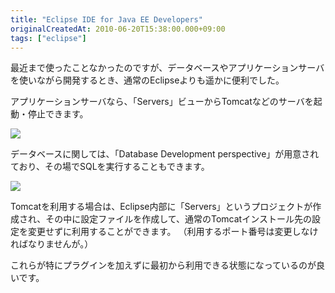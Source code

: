 ```yaml
---
title: "Eclipse IDE for Java EE Developers"
originalCreatedAt: 2010-06-20T15:38:00.000+09:00
tags: ["eclipse"]
---
```

最近まで使ったことなかったのですが、データベースやアプリケーションサーバを使いながら開発するとき、通常のEclipseよりも遥かに便利でした。
<!--more-->
アプリケーションサーバなら、「Servers」ビューからTomcatなどのサーバを起動・停止できます。

[![](/img/2010-06-eclipse-ide-for-java-ee-developers_1.png)](/img/2010-06-eclipse-ide-for-java-ee-developers_1.png)

データベースに関しては、「Database Development perspective」が用意されており、その場でSQLを実行することもできます。

[![](/img/2010-06-eclipse-ide-for-java-ee-developers_2.png)](/img/2010-06-eclipse-ide-for-java-ee-developers_2.png)

Tomcatを利用する場合は、Eclipse内部に「Servers」というプロジェクトが作成され、その中に設定ファイルを作成して、通常のTomcatインストール先の設定を変更せずに利用することができます。
（利用するポート番号は変更しなければなりませんが。）

これらが特にプラグインを加えずに最初から利用できる状態になっているのが良いです。

